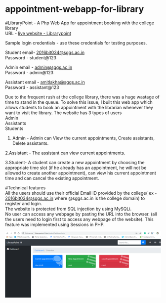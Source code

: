 # appointment-webapp-for-library
#LibraryPoint - A Php Web App for appointment booking with the college library<br/>
URL - 
[live website - Librarypoint](http://librarypoint.c1.biz/)<br/>

Sample login credentials - use these credentials for testing purposes.<br/>

Student email- 2016bit034@sggs.ac.in<br/>
Password - student@123<br/>

Admin email - admin@sggs.ac.in<br/>
Password -  admin@123

Assistant email - amitlakha@sggs.ac.in<br/>
Password - assistant@123

Due to the frequent rush at the college library, there was a huge wastage of time to stand in the queue. To solve this issue, I built this web app which allows students to book an appointment with the librarian whenever they want to visit the library. The website has 3 types of users<br/>
Admin<br/>
Assistants<br/>
Students<br/>

1. Admin - 
Admin can View the current appointments, Create assistants, Delete assistants.<br/>

2.Assistant - 
The assistant can view current appointments.<br/>

3.Student-
A student can create a new appointment by choosing the appropriate time slot (if he already has an appointment, he will not be allowed to create another appointment), can view his current appointment time and can cancel the existing appointment.<br/>

#Technical features<br/>
All the users should use their official Email ID provided by the college( ex - 2016bit034@sggs.ac.in  where @sggs.ac.in is the college domain) to register and login.<br/>
The website is protected from SQL injection by using MySQLi.<br/>
No user can access any webpage by pasting the URL into the browser. (all the users need to login first to access any webpage of the website). This feature was implemented using Sessions in PHP.<br/>

![](/librarypoint.png)






